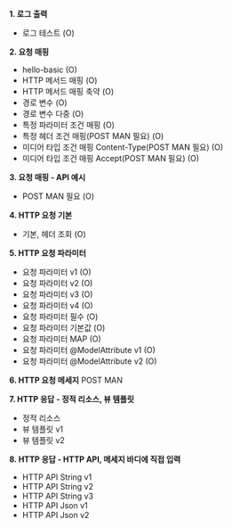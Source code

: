 **1. 로그 출력**
- 로그 테스트 (O)

**2. 요청 매핑**
- hello-basic (O)
- HTTP 메서드 매핑 (O)
- HTTP 메서드 매핑 축약 (O)
- 경로 변수 (O)
- 경로 변수 다중 (O)
- 특정 파라미터 조건 매핑 (O)
- 특정 헤더 조건 매핑(POST MAN 필요) (O)
- 미디어 타입 조건 매핑 Content-Type(POST MAN 필요) (O)
- 미디어 타입 조건 매핑 Accept(POST MAN 필요) (O)

**3. 요청 매핑 - API 예시**
- POST MAN 필요 (O)

**4. HTTP 요청 기본**
- 기본, 헤더 조회 (O)

**5. HTTP 요청 파라미터**
- 요청 파라미터 v1 (O)
- 요청 파라미터 v2 (O)
- 요청 파라미터 v3 (O)
- 요청 파라미터 v4 (O)
- 요청 파라미터 필수 (O)
- 요청 파라미터 기본값 (O)
- 요청 파라미터 MAP (O)
- 요청 파라미터 @ModelAttribute v1 (O)
- 요청 파라미터 @ModelAttribute v2 (O)

**6. HTTP 요청 메세지**
POST MAN

**7. HTTP 응답 - 정적 리소스, 뷰 템플릿**
- 정적 리소스
- 뷰 템플릿 v1
- 뷰 템플릿 v2

**8. HTTP 응답 - HTTP API, 메세지 바디에 직접 입력**
- HTTP API String v1
- HTTP API String v2
- HTTP API String v3
- HTTP API Json v1
- HTTP API Json v2
